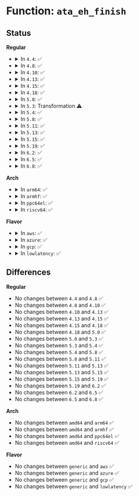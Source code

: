 # Function: <code>ata_eh_finish</code>

## Status
<b>Regular</b>
<ul>
<li>
<details>
<summary>In <code>4.4</code>: ✅</summary>

```c
void ata_eh_finish(struct ata_port *ap);
```

**Collision:** Unique Global

**Inline:** No

**Transformation:** False

**Instances:**

```
In drivers/ata/libata-eh.c (ffffffff815d9b70)
Location: drivers/ata/libata-eh.c:3961
Inline: False
Direct callers:
  - drivers/ata/libata-eh.c:ata_scsi_port_error_handler
  - drivers/ata/libata-eh.c:ata_do_eh
  - drivers/ata/libata-pmp.c:sata_pmp_error_handler
```
**Symbols:**

```
ffffffff815d9b70-ffffffff815d9c52: ata_eh_finish (STB_GLOBAL)
```
</details>
</li>
<li>
<details>
<summary>In <code>4.8</code>: ✅</summary>

```c
void ata_eh_finish(struct ata_port *ap);
```

**Collision:** Unique Global

**Inline:** No

**Transformation:** False

**Instances:**

```
In drivers/ata/libata-eh.c (ffffffff81633710)
Location: drivers/ata/libata-eh.c:4052
Inline: False
Direct callers:
  - drivers/ata/libata-eh.c:ata_do_eh
  - drivers/ata/libata-eh.c:ata_scsi_port_error_handler
  - drivers/ata/libata-pmp.c:sata_pmp_error_handler
```
**Symbols:**

```
ffffffff81633710-ffffffff816337f2: ata_eh_finish (STB_GLOBAL)
```
</details>
</li>
<li>
<details>
<summary>In <code>4.10</code>: ✅</summary>

```c
void ata_eh_finish(struct ata_port *ap);
```

**Collision:** Unique Global

**Inline:** No

**Transformation:** False

**Instances:**

```
In drivers/ata/libata-eh.c (ffffffff81664860)
Location: drivers/ata/libata-eh.c:4052
Inline: False
Direct callers:
  - drivers/ata/libata-eh.c:ata_do_eh
  - drivers/ata/libata-eh.c:ata_scsi_port_error_handler
  - drivers/ata/libata-pmp.c:sata_pmp_error_handler
```
**Symbols:**

```
ffffffff81664860-ffffffff81664942: ata_eh_finish (STB_GLOBAL)
```
</details>
</li>
<li>
<details>
<summary>In <code>4.13</code>: ✅</summary>

```c
void ata_eh_finish(struct ata_port *ap);
```

**Collision:** Unique Global

**Inline:** No

**Transformation:** False

**Instances:**

```
In drivers/ata/libata-eh.c (ffffffff816790a0)
Location: drivers/ata/libata-eh.c:4007
Inline: False
Direct callers:
  - drivers/ata/libata-eh.c:ata_do_eh
  - drivers/ata/libata-eh.c:ata_scsi_port_error_handler
  - drivers/ata/libata-pmp.c:sata_pmp_error_handler
```
**Symbols:**

```
ffffffff816790a0-ffffffff8167917f: ata_eh_finish (STB_GLOBAL)
```
</details>
</li>
<li>
<details>
<summary>In <code>4.15</code>: ✅</summary>

```c
void ata_eh_finish(struct ata_port *ap);
```

**Collision:** Unique Global

**Inline:** No

**Transformation:** False

**Instances:**

```
In drivers/ata/libata-eh.c (ffffffff816e26f0)
Location: drivers/ata/libata-eh.c:4007
Inline: False
Direct callers:
  - drivers/ata/libata-eh.c:ata_do_eh
  - drivers/ata/libata-eh.c:ata_scsi_port_error_handler
  - drivers/ata/libata-pmp.c:sata_pmp_error_handler
```
**Symbols:**

```
ffffffff816e26f0-ffffffff816e27cf: ata_eh_finish (STB_GLOBAL)
```
</details>
</li>
<li>
<details>
<summary>In <code>4.18</code>: ✅</summary>

```c
void ata_eh_finish(struct ata_port *ap);
```

**Collision:** Unique Global

**Inline:** No

**Transformation:** False

**Instances:**

```
In drivers/ata/libata-eh.c (ffffffff8171ef60)
Location: drivers/ata/libata-eh.c:3985
Inline: False
Direct callers:
  - drivers/ata/libata-eh.c:ata_do_eh
  - drivers/ata/libata-eh.c:ata_scsi_port_error_handler
  - drivers/ata/libata-pmp.c:sata_pmp_error_handler
```
**Symbols:**

```
ffffffff8171ef60-ffffffff8171f03f: ata_eh_finish (STB_GLOBAL)
```
</details>
</li>
<li>
<details>
<summary>In <code>5.0</code>: ✅</summary>

```c
void ata_eh_finish(struct ata_port *ap);
```

**Collision:** Unique Global

**Inline:** No

**Transformation:** False

**Instances:**

```
In drivers/ata/libata-eh.c (ffffffff81741850)
Location: drivers/ata/libata-eh.c:3981
Inline: False
Direct callers:
  - drivers/ata/libata-eh.c:ata_do_eh
  - drivers/ata/libata-eh.c:ata_scsi_port_error_handler
  - drivers/ata/libata-pmp.c:sata_pmp_error_handler
```
**Symbols:**

```
ffffffff81741850-ffffffff8174192f: ata_eh_finish (STB_GLOBAL)
```
</details>
</li>
<li>
<details>
<summary>In <code>5.3</code>: Transformation ⚠️</summary>

```c
void ata_eh_finish(struct ata_port *ap);
```

**Collision:** Unique Global

**Inline:** No

**Transformation:** True

**Instances:**

```
In drivers/ata/libata-eh.c (0)
Location: drivers/ata/libata-eh.c:3966
Inline: False
Direct callers:
  - drivers/ata/libata-eh.c:ata_do_eh
  - drivers/ata/libata-eh.c:ata_scsi_port_error_handler
  - drivers/ata/libata-pmp.c:sata_pmp_error_handler
```
**Symbols:**

```
ffffffff8177def0-ffffffff8177df03: ata_eh_finish.cold (STB_LOCAL)
ffffffff8177d3d0-ffffffff8177d4af: ata_eh_finish (STB_GLOBAL)
```
</details>
</li>
<li>
<details>
<summary>In <code>5.4</code>: ✅</summary>

```c
void ata_eh_finish(struct ata_port *ap);
```

**Collision:** Unique Global

**Inline:** No

**Transformation:** False

**Instances:**

```
In drivers/ata/libata-eh.c (ffffffff817a11e0)
Location: drivers/ata/libata-eh.c:3966
Inline: False
Direct callers:
  - drivers/ata/libata-eh.c:ata_do_eh
  - drivers/ata/libata-eh.c:ata_scsi_port_error_handler
  - drivers/ata/libata-pmp.c:sata_pmp_error_handler
```
**Symbols:**

```
ffffffff817a11e0-ffffffff817a12bf: ata_eh_finish (STB_GLOBAL)
```
</details>
</li>
<li>
<details>
<summary>In <code>5.8</code>: ✅</summary>

```c
void ata_eh_finish(struct ata_port *ap);
```

**Collision:** Unique Global

**Inline:** No

**Transformation:** False

**Instances:**

```
In drivers/ata/libata-eh.c (ffffffff81865280)
Location: drivers/ata/libata-eh.c:3769
Inline: False
Direct callers:
  - drivers/ata/libata-eh.c:ata_do_eh
  - drivers/ata/libata-eh.c:ata_scsi_port_error_handler
  - drivers/ata/libata-pmp.c:sata_pmp_error_handler
```
**Symbols:**

```
ffffffff81865280-ffffffff8186535f: ata_eh_finish (STB_GLOBAL)
```
</details>
</li>
<li>
<details>
<summary>In <code>5.11</code>: ✅</summary>

```c
void ata_eh_finish(struct ata_port *ap);
```

**Collision:** Unique Global

**Inline:** No

**Transformation:** False

**Instances:**

```
In drivers/ata/libata-eh.c (ffffffff81874080)
Location: drivers/ata/libata-eh.c:3769
Inline: False
Direct callers:
  - drivers/ata/libata-eh.c:ata_do_eh
  - drivers/ata/libata-eh.c:ata_scsi_port_error_handler
  - drivers/ata/libata-pmp.c:sata_pmp_error_handler
```
**Symbols:**

```
ffffffff81874080-ffffffff8187415f: ata_eh_finish (STB_GLOBAL)
```
</details>
</li>
<li>
<details>
<summary>In <code>5.13</code>: ✅</summary>

```c
void ata_eh_finish(struct ata_port *ap);
```

**Collision:** Unique Global

**Inline:** No

**Transformation:** False

**Instances:**

```
In drivers/ata/libata-eh.c (ffffffff81856770)
Location: drivers/ata/libata-eh.c:3770
Inline: False
Direct callers:
  - drivers/ata/libata-eh.c:ata_do_eh
  - drivers/ata/libata-eh.c:ata_scsi_port_error_handler
  - drivers/ata/libata-pmp.c:sata_pmp_error_handler
```
**Symbols:**

```
ffffffff81856770-ffffffff8185684f: ata_eh_finish (STB_GLOBAL)
```
</details>
</li>
<li>
<details>
<summary>In <code>5.15</code>: ✅</summary>

```c
void ata_eh_finish(struct ata_port *ap);
```

**Collision:** Unique Global

**Inline:** No

**Transformation:** False

**Instances:**

```
In drivers/ata/libata-eh.c (ffffffff818e4fb0)
Location: drivers/ata/libata-eh.c:3777
Inline: False
Direct callers:
  - drivers/ata/libata-eh.c:ata_do_eh
  - drivers/ata/libata-eh.c:ata_scsi_port_error_handler
  - drivers/ata/libata-pmp.c:sata_pmp_error_handler
```
**Symbols:**

```
ffffffff818e4fb0-ffffffff818e50a7: ata_eh_finish (STB_GLOBAL)
```
</details>
</li>
<li>
<details>
<summary>In <code>5.19</code>: ✅</summary>

```c
void ata_eh_finish(struct ata_port *ap);
```

**Collision:** Unique Global

**Inline:** No

**Transformation:** False

**Instances:**

```
In drivers/ata/libata-eh.c (ffffffff81a362b0)
Location: drivers/ata/libata-eh.c:3776
Inline: False
Direct callers:
  - drivers/ata/libata-eh.c:ata_do_eh
  - drivers/ata/libata-eh.c:ata_scsi_port_error_handler
  - drivers/ata/libata-pmp.c:sata_pmp_error_handler
```
**Symbols:**

```
ffffffff81a362b0-ffffffff81a363b5: ata_eh_finish (STB_GLOBAL)
```
</details>
</li>
<li>
<details>
<summary>In <code>6.2</code>: ✅</summary>

```c
void ata_eh_finish(struct ata_port *ap);
```

**Collision:** Unique Global

**Inline:** No

**Transformation:** False

**Instances:**

```
In drivers/ata/libata-eh.c (ffffffff81bbaf40)
Location: drivers/ata/libata-eh.c:3798
Inline: False
Direct callers:
  - drivers/ata/libata-eh.c:ata_do_eh
  - drivers/ata/libata-eh.c:ata_scsi_port_error_handler
  - drivers/ata/libata-pmp.c:sata_pmp_error_handler
```
**Symbols:**

```
ffffffff81bbaf40-ffffffff81bbb045: ata_eh_finish (STB_GLOBAL)
```
</details>
</li>
<li>
<details>
<summary>In <code>6.5</code>: ✅</summary>

```c
void ata_eh_finish(struct ata_port *ap);
```

**Collision:** Unique Global

**Inline:** No

**Transformation:** False

**Instances:**

```
In drivers/ata/libata-eh.c (ffffffff81c12760)
Location: drivers/ata/libata-eh.c:3908
Inline: False
Direct callers:
  - drivers/ata/libata-eh.c:ata_do_eh
  - drivers/ata/libata-eh.c:ata_scsi_port_error_handler
  - drivers/ata/libata-pmp.c:sata_pmp_error_handler
```
**Symbols:**

```
ffffffff81c12760-ffffffff81c12865: ata_eh_finish (STB_GLOBAL)
```
</details>
</li>
<li>
<details>
<summary>In <code>6.8</code>: ✅</summary>

```c
void ata_eh_finish(struct ata_port *ap);
```

**Collision:** Unique Global

**Inline:** No

**Transformation:** False

**Instances:**

```
In drivers/ata/libata-eh.c (ffffffff81c679d0)
Location: drivers/ata/libata-eh.c:3918
Inline: False
Direct callers:
  - drivers/ata/libata-eh.c:ata_do_eh
  - drivers/ata/libata-eh.c:ata_scsi_port_error_handler
  - drivers/ata/libata-pmp.c:sata_pmp_error_handler
```
**Symbols:**

```
ffffffff81c679d0-ffffffff81c67ad5: ata_eh_finish (STB_GLOBAL)
```
</details>
</li>
</ul>
<b>Arch</b>
<ul>
<li>
<details>
<summary>In <code>arm64</code>: ✅</summary>

```c
void ata_eh_finish(struct ata_port *ap);
```

**Collision:** Unique Global

**Inline:** No

**Transformation:** False

**Instances:**

```
In drivers/ata/libata-eh.c (ffff8000109ac910)
Location: drivers/ata/libata-eh.c:3966
Inline: False
Direct callers:
  - drivers/ata/libata-eh.c:ata_do_eh
  - drivers/ata/libata-eh.c:ata_do_eh
  - drivers/ata/libata-eh.c:ata_scsi_port_error_handler
  - drivers/ata/libata-pmp.c:sata_pmp_error_handler
```
**Symbols:**

```
ffff8000109ac910-ffff8000109ac9dc: ata_eh_finish (STB_GLOBAL)
```
</details>
</li>
<li>
<details>
<summary>In <code>armhf</code>: ✅</summary>

```c
void ata_eh_finish(struct ata_port *ap);
```

**Collision:** Unique Global

**Inline:** No

**Transformation:** False

**Instances:**

```
In drivers/ata/libata-eh.c (c0a7c58c)
Location: drivers/ata/libata-eh.c:3966
Inline: False
Direct callers:
  - drivers/ata/libata-eh.c:ata_do_eh
  - drivers/ata/libata-eh.c:ata_do_eh
  - drivers/ata/libata-eh.c:ata_scsi_port_error_handler
  - drivers/ata/libata-pmp.c:sata_pmp_error_handler
```
**Symbols:**

```
c0a7c58c-c0a7c678: ata_eh_finish (STB_GLOBAL)
```
</details>
</li>
<li>
<details>
<summary>In <code>ppc64el</code>: ✅</summary>

```c
void ata_eh_finish(struct ata_port *ap);
```

**Collision:** Unique Global

**Inline:** No

**Transformation:** False

**Instances:**

```
In drivers/ata/libata-eh.c (c000000000a73c90)
Location: drivers/ata/libata-eh.c:3966
Inline: False
Direct callers:
  - drivers/ata/libata-eh.c:ata_do_eh
  - drivers/ata/libata-eh.c:ata_do_eh
  - drivers/ata/libata-eh.c:ata_scsi_port_error_handler
  - drivers/ata/libata-pmp.c:sata_pmp_error_handler
```
**Symbols:**

```
c000000000a73c90-c000000000a73d90: ata_eh_finish (STB_GLOBAL)
```
</details>
</li>
<li>
<details>
<summary>In <code>riscv64</code>: ✅</summary>

```c
void ata_eh_finish(struct ata_port *ap);
```

**Collision:** Unique Global

**Inline:** No

**Transformation:** False

**Instances:**

```
In drivers/ata/libata-eh.c (ffffffe00060a0cc)
Location: drivers/ata/libata-eh.c:3966
Inline: False
Direct callers:
  - drivers/ata/libata-eh.c:ata_do_eh
  - drivers/ata/libata-eh.c:ata_scsi_port_error_handler
  - drivers/ata/libata-pmp.c:sata_pmp_error_handler
```
**Symbols:**

```
ffffffe00060a0cc-ffffffe00060a18a: ata_eh_finish (STB_GLOBAL)
```
</details>
</li>
</ul>
<b>Flavor</b>
<ul>
<li>
<details>
<summary>In <code>aws</code>: ✅</summary>

```c
void ata_eh_finish(struct ata_port *ap);
```

**Collision:** Unique Global

**Inline:** No

**Transformation:** False

**Instances:**

```
In drivers/ata/libata-eh.c (ffffffff817662b0)
Location: drivers/ata/libata-eh.c:3966
Inline: False
Direct callers:
  - drivers/ata/libata-eh.c:ata_do_eh
  - drivers/ata/libata-eh.c:ata_scsi_port_error_handler
  - drivers/ata/libata-pmp.c:sata_pmp_error_handler
```
**Symbols:**

```
ffffffff817662b0-ffffffff8176638f: ata_eh_finish (STB_GLOBAL)
```
</details>
</li>
<li>
<details>
<summary>In <code>azure</code>: ✅</summary>

```c
void ata_eh_finish(struct ata_port *ap);
```

**Collision:** Unique Global

**Inline:** No

**Transformation:** False

**Instances:**

```
In drivers/ata/libata-eh.c (ffffffff81746110)
Location: drivers/ata/libata-eh.c:3966
Inline: False
Direct callers:
  - drivers/ata/libata-eh.c:ata_do_eh
  - drivers/ata/libata-eh.c:ata_scsi_port_error_handler
  - drivers/ata/libata-pmp.c:sata_pmp_error_handler
```
**Symbols:**

```
ffffffff81746110-ffffffff817461ef: ata_eh_finish (STB_GLOBAL)
```
</details>
</li>
<li>
<details>
<summary>In <code>gcp</code>: ✅</summary>

```c
void ata_eh_finish(struct ata_port *ap);
```

**Collision:** Unique Global

**Inline:** No

**Transformation:** False

**Instances:**

```
In drivers/ata/libata-eh.c (ffffffff81796060)
Location: drivers/ata/libata-eh.c:3966
Inline: False
Direct callers:
  - drivers/ata/libata-eh.c:ata_do_eh
  - drivers/ata/libata-eh.c:ata_scsi_port_error_handler
  - drivers/ata/libata-pmp.c:sata_pmp_error_handler
```
**Symbols:**

```
ffffffff81796060-ffffffff8179613f: ata_eh_finish (STB_GLOBAL)
```
</details>
</li>
<li>
<details>
<summary>In <code>lowlatency</code>: ✅</summary>

```c
void ata_eh_finish(struct ata_port *ap);
```

**Collision:** Unique Global

**Inline:** No

**Transformation:** False

**Instances:**

```
In drivers/ata/libata-eh.c (ffffffff817afed0)
Location: drivers/ata/libata-eh.c:3966
Inline: False
Direct callers:
  - drivers/ata/libata-eh.c:ata_do_eh
  - drivers/ata/libata-eh.c:ata_scsi_port_error_handler
  - drivers/ata/libata-pmp.c:sata_pmp_error_handler
```
**Symbols:**

```
ffffffff817afed0-ffffffff817affaf: ata_eh_finish (STB_GLOBAL)
```
</details>
</li>
</ul>

## Differences
<b>Regular</b>
<ul>
<li>
No changes between <code>4.4</code> and <code>4.8</code> ✅
</li>
<li>
No changes between <code>4.8</code> and <code>4.10</code> ✅
</li>
<li>
No changes between <code>4.10</code> and <code>4.13</code> ✅
</li>
<li>
No changes between <code>4.13</code> and <code>4.15</code> ✅
</li>
<li>
No changes between <code>4.15</code> and <code>4.18</code> ✅
</li>
<li>
No changes between <code>4.18</code> and <code>5.0</code> ✅
</li>
<li>
No changes between <code>5.0</code> and <code>5.3</code> ✅
</li>
<li>
No changes between <code>5.3</code> and <code>5.4</code> ✅
</li>
<li>
No changes between <code>5.4</code> and <code>5.8</code> ✅
</li>
<li>
No changes between <code>5.8</code> and <code>5.11</code> ✅
</li>
<li>
No changes between <code>5.11</code> and <code>5.13</code> ✅
</li>
<li>
No changes between <code>5.13</code> and <code>5.15</code> ✅
</li>
<li>
No changes between <code>5.15</code> and <code>5.19</code> ✅
</li>
<li>
No changes between <code>5.19</code> and <code>6.2</code> ✅
</li>
<li>
No changes between <code>6.2</code> and <code>6.5</code> ✅
</li>
<li>
No changes between <code>6.5</code> and <code>6.8</code> ✅
</li>
</ul>
<b>Arch</b>
<ul>
<li>
No changes between <code>amd64</code> and <code>arm64</code> ✅
</li>
<li>
No changes between <code>amd64</code> and <code>armhf</code> ✅
</li>
<li>
No changes between <code>amd64</code> and <code>ppc64el</code> ✅
</li>
<li>
No changes between <code>amd64</code> and <code>riscv64</code> ✅
</li>
</ul>
<b>Flavor</b>
<ul>
<li>
No changes between <code>generic</code> and <code>aws</code> ✅
</li>
<li>
No changes between <code>generic</code> and <code>azure</code> ✅
</li>
<li>
No changes between <code>generic</code> and <code>gcp</code> ✅
</li>
<li>
No changes between <code>generic</code> and <code>lowlatency</code> ✅
</li>
</ul>
